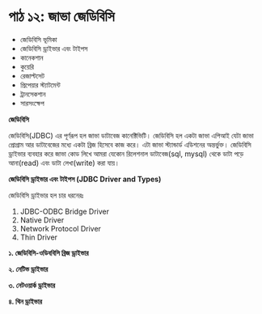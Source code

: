 # পাঠ ১২: জাভা জেডিবিসি  

* জেডিবিসি ভূমিকা
* জেডিবিসি ড্রাইভার এবং টাইপস
* কানেকশান
* কুয়েরি
* রেজাল্টসেট
* প্রিপেয়ার স্ট্যাটমেন্ট
* ট্রানসেকশান
* সারসংক্ষেপ


**জেডিবিসি**

জেডিবিসি(JDBC) এর পূর্ণরূপ হল জাভা ডাটাবেজ কানেক্টিভিটি। জেডিবিসি হল একটা জাভা এপিআই যেটা জাভা প্রোগ্রাম আর ডাটাবেজের মধ্যে একটা ব্রিজ হিসেবে কাজ করে। এটা জাভা স্ট্যান্ডার্ড এডিশনের অন্তর্ভুক্ত। জেডিবিসি ড্রাইভার ব্যবহার করে জাভা কোড লিখে আমরা যেকোন রিলেশনাল ডাটাবেজ(sql, mysql) থেকে ডাটা পড়ে আনা(read) এবং ডাটা লেখা(write) করা যায়। 

**জেডিবিসি ড্রাইভার এবং টাইপস (JDBC Driver and Types)**

জেডিবিসি ড্রাইভার হল চার ধরনেরঃ

1. JDBC-ODBC Bridge Driver
2. Native Driver
3. Network Protocol Driver
4. Thin Driver

**১. জেডিবিসি-ওডিববিসি ব্রিজ ড্রাইভার**

**২. নেটিভ ড্রাইভার**

**৩. নেটওয়ার্ক ড্রাইভার**

**৪. থিন ড্রাইভার**